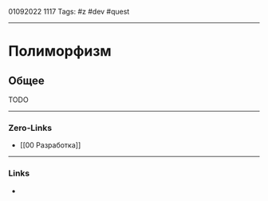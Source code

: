 01092022 1117
Tags: #z #dev #quest 

---
# Полиморфизм
##  Общее

TODO


---
### Zero-Links
- [[00 Разработка]]

---
### Links
- 